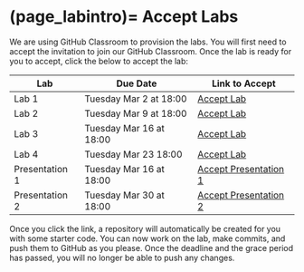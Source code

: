 (page_labintro)=
Accept Labs
=======================

We are using GitHub Classroom to provision the labs. 
You will first need to accept the invitation to join our GitHub Classroom.
Once the lab is ready for you to accept, click the below to accept the lab:

| Lab            | Due Date                | Link to Accept            |
|----------------|-------------------------|---------------------------|
| Lab 1          | Tuesday Mar 2 at 18:00  | [Accept Lab]()            |
| Lab 2          | Tuesday Mar 9 at 18:00  | [Accept Lab]()            |
| Lab 3          | Tuesday Mar 16 at 18:00 | [Accept Lab]()            |
| Lab 4          | Tuesday Mar 23 18:00    | [Accept Lab]()            |
| Presentation 1 | Tuesday Mar 16 at 18:00 | [Accept Presentation 1]() |
| Presentation 2 | Tuesday Mar 30 at 18:00 | [Accept Presentation 2]() |


Once you click the link, a repository will automatically be created for you with some starter code.
You can now work on the lab, make commits, and push them to GitHub as you please. 
Once the deadline and the grace period has passed, you will no longer be able to push any changes.